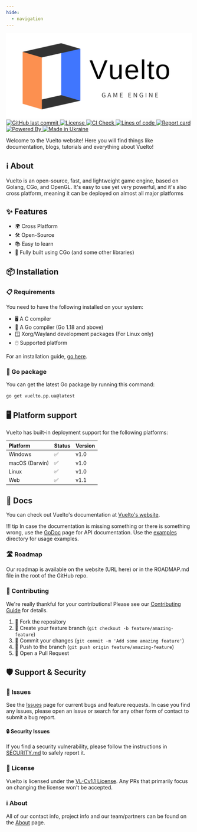 ```yaml
---
hide:
  - navigation
---
```


<!-- markdownlint-disable md033 -->
<style>
  .md-typeset h1,
  .md-content__button {
    display: none;
  }
</style>

<img width="1400" alt="banner" src="https://github.com/vuelto-org/vuelto/raw/latest/logo/banner-nobg.png" />

<a href="https://github.com/vuelto-org/vuelto">
  <img src="https://img.shields.io/github/last-commit/vuelto-org/vuelto?style=for-the-badge" alt="GitHub last commit">
</a>
<a href="https://github.com/vuelto-org/license">
  <img src="https://img.shields.io/badge/license-VL--Cv1.1-blue?style=for-the-badge" alt="License">
</a>
<a href="https://github.com/vuelto-org/vuelto/actions/workflows/ci_check.yml">
  <img src="https://img.shields.io/github/actions/workflow/status/vuelto-org/vuelto/ci_check.yml?style=for-the-badge" alt="CI Check">
</a>
<a href="https://github.com/vuelto-org/vuelto">
  <img src="https://www.aschey.tech/tokei/github/vuelto-org/vuelto?style=for-the-badge" alt="Lines of code">
</a>
<a href="https://goreportcard.com/report/github.com/vuelto-org/vuelto">
  <img src="https://goreportcard.com/badge/github.com/vuelto-org/vuelto?style=for-the-badge" alt="Report card">
</a>
<a href="https://www.opengl.org/Documentation/Specs.html">
  <img src="https://img.shields.io/badge/powered_by-GL_3.3-blue?style=for-the-badge" alt="Powered By">
</a>
<a href="https://beua.today">
  <img src="https://img.shields.io/badge/made_in-ukraine-ffd700.svg?labelColor=0057b7&style=for-the-badge" alt="Made in Ukraine">
</a>

Welcome to the Vuelto website! Here you will find things like documentation, blogs, tutorials and everything about Vuelto!

## ℹ️  About

Vuelto is an open-source, fast, and lightweight game engine, based on Golang, CGo, and OpenGL. It's easy to use yet very powerful, and it's also cross platform, meaning it can be deployed on almost all major platforms

## ✨ Features

- 🌍 Cross Platform
- 🛠️ Open-Source
- 📚 Easy to learn
- 🚀 Fully built using CGo (and some other libraries)

## 📦 Installation

### 📋 Requirements

You need to have the following installed on your system:

- 🖥️ A C compiler
- 🔧 A Go compiler (Go 1.18 and above)
- 🪟 Xorg/Wayland development packages (For Linux only)
- 🖱️ Supported platform

For an installation guide, [go here](https://vuelto.pp.ua/install/).

### 🐹 Go package

You can get the latest Go package by running this command:

```sh
go get vuelto.pp.ua@latest
```

## 🖥️ Platform support

Vuelto has built-in deployment support for the following platforms:

| Platform | Status | Version |
| :---- | :---- | :---- |
| Windows | ✅ | v1.0 |
| macOS (Darwin) | ✅ | v1.0 |
| Linux | ✅ | v1.0 |
| Web | ✅ | v1.1 |

## 📖 Docs

You can check out Vuelto's documentation at [Vuelto's website](https://vuelto.pp.ua/docs/).

!!! tip
    In case the documentation is missing something or there is something wrong, use the [GoDoc](https://pkg.go.dev/vuelto.pp.ua) page for API documentation. Use the [examples](https://github.com/vuelto-org/vuelto/tree/latest/examples) directory for usage examples.

### 🛣️ Roadmap

Our roadmap is available on the website (URL here) or in the ROADMAP.md file in the root of the GitHub repo.

### 🤝 Contributing

We're really thankful for your contributions! Please see our [Contributing Guide](https://github.com/vuelto-org/vuelto/blob/latest/CONTRIBUTING.md) for details.

1. 🍴 Fork the repository
2. 🌟 Create your feature branch (`git checkout -b feature/amazing-feature`)
3. 📝 Commit your changes (`git commit -m 'Add some amazing feature'`)
4. 🚀 Push to the branch (`git push origin feature/amazing-feature`)
5. 🔄 Open a Pull Request

## 🛡️ Support & Security

### 🐛 Issues

See the [Issues](https://github.com/vuelto-org/vuelto/issues) page for current bugs and feature requests. In case you find any issues, please open an issue or search for any other form of contact to submit a bug report.

#### 🔒 Security Issues

If you find a security vulnerability, please follow the instructions in [SECURITY.md](https://github.com/vuelto-org/vuelto/blob/latest/SECURITY.md) to safely report it.

### 🔐 License

Vuelto is licensed under the [VL-Cv1.1 License](https://vuelto.pp.ua/about/license). Any PRs that primarily focus on changing the license won't be accepted.

### ℹ️ About

All of our contact info, project info and our team/partners can be found on the [About](https://vuelto.pp.ua/about/) page.
